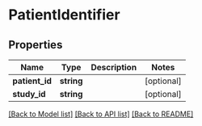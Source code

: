 # PatientIdentifier

## Properties
Name | Type | Description | Notes
------------ | ------------- | ------------- | -------------
**patient_id** | **string** |  | [optional] 
**study_id** | **string** |  | [optional] 

[[Back to Model list]](../README.md#documentation-for-models) [[Back to API list]](../README.md#documentation-for-api-endpoints) [[Back to README]](../README.md)


